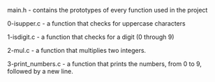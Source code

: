 main.h - contains the prototypes of every function used in the project

0-isupper.c - a function that checks for uppercase characters

1-isdigit.c - a function that checks for a digit (0 through 9)

2-mul.c - a function that multiplies two integers.

3-print_numbers.c - a function that prints the numbers, from 0 to 9, followed by a new line.
